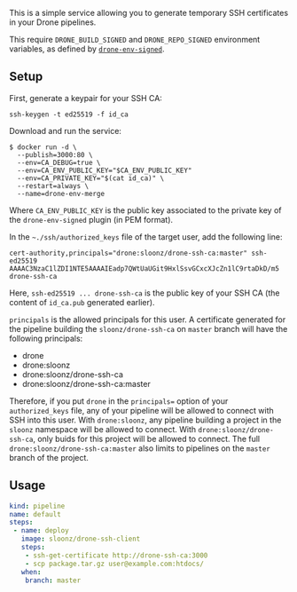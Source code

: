 This is a simple service allowing you to generate temporary SSH certificates in your Drone pipelines.

This require `DRONE_BUILD_SIGNED` and
`DRONE_REPO_SIGNED` environment variables, as defined by
[`drone-env-signed`](https://github.com/sloonz/drone-env-signed).

## Setup

First, generate a keypair for your SSH CA:

```console
ssh-keygen -t ed25519 -f id_ca
```

Download and run the service:

```console
$ docker run -d \
  --publish=3000:80 \
  --env=CA_DEBUG=true \
  --env=CA_ENV_PUBLIC_KEY="$CA_ENV_PUBLIC_KEY"
  --env=CA_PRIVATE_KEY="$(cat id_ca)" \
  --restart=always \
  --name=drone-env-merge
```

Where `CA_ENV_PUBLIC_KEY` is the public key associated to the private
key of the `drone-env-signed` plugin (in PEM format).

In the `~./ssh/authorized_keys` file of the target user, add the following line:

```text
cert-authority,principals="drone:sloonz/drone-ssh-ca:master" ssh-ed25519 AAAAC3NzaC1lZDI1NTE5AAAAIEadp7QWtUaUGit9HxlSsvGCxcXJcZn1lC9rtaDkD/m5 drone-ssh-ca
```

Here, `ssh-ed25519 ... drone-ssh-ca` is the public key of your SSH CA (the content of `id_ca.pub` generated earlier).

`principals` is the allowed principals for this user. A certificate generated for the pipeline building the `sloonz/drone-ssh-ca` on `master` branch will have the following principals:

* drone
* drone:sloonz
* drone:sloonz/drone-ssh-ca
* drone:sloonz/drone-ssh-ca:master

Therefore, if you put `drone` in the `principals=` option of your
`authorized_keys` file, any of your pipeline will be allowed to connect
with SSH into this user. With `drone:sloonz`, any pipeline building
a project in the `sloonz` namespace will be allowed to connect. With
`drone:sloonz/drone-ssh-ca`, only buids for this project will be allowed
to connect. The full `drone:sloonz/drone-ssh-ca:master` also limits to
pipelines on the `master` branch of the project.

## Usage

```yaml
kind: pipeline
name: default
steps:
 - name: deploy
   image: sloonz/drone-ssh-client
   steps:
    - ssh-get-certificate http://drone-ssh-ca:3000
    - scp package.tar.gz user@example.com:htdocs/
   when:
    branch: master
```

